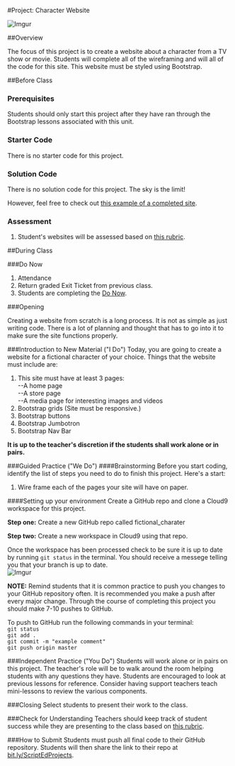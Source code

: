 #Project: Character Website

![Imgur](http://i.imgur.com/3R7ffirl.png)

##Overview

The focus of this project is to create a website about a character from a TV show or movie. Students will complete all of the wireframing and will all of the code for this site. This website must be styled using Bootstrap.
 
##Before Class

### Prerequisites
Students should only start this project after they have ran through the Bootstrap lessons associated with this unit.

### Starter Code

There is no starter code for this project.

### Solution Code

There is no solution code for this project. The sky is the limit!

However, feel free to check out [this example of a completed site](https://rawgit.com/Bijesse/evilCharacter/master/index.html).

### Assessment

1. Student's websites will be assessed based on [this rubric](https://docs.google.com/spreadsheets/d/1rSyrqf3E3knsAu-G7bdrI9JrSC5eOpuADYrTD8H4Kfg/edit?usp=sharing).

##During Class

###Do Now

1. Attendance
2. Return graded Exit Ticket from previous class.
3. Students are completing the [Do Now](do_now.md).

###Opening

Creating a website from scratch is a long process. It is not as simple as just writing code. There is a lot of planning and thought that has to go into it to make sure the site functions properly.

###Introduction to New Material ("I Do")
Today, you are going to create a website for a fictional character of your choice. Things that the website must include are:

1. This site must have at least 3 pages:  
 --A home page  
 --A store page  
 --A media page for interesting images and videos 
2. Bootstrap grids (Site must be responsive.)
3. Bootstrap buttons 
4. Bootstrap Jumbotron
5. Bootstrap Nav Bar

**It is up to the teacher's discretion if the students shall work alone or in pairs.**

###Guided Practice ("We Do")
####Brainstorming
Before you start coding, identify the list of steps you need to do to finish this project. Here's a start:

1. Wire frame each of the pages your site will have on paper.

####Setting up your environment
Create a GitHub repo and clone a Cloud9 workspace for this project.

**Step one:** Create a new GitHub repo called fictional_charater

**Step two:** Create a new workspace in Cloud9 using that repo.


Once the workspace has been processed check to be sure it is up to date by running ` git status ` in the terminal. You should receive a messege telling you that your branch is up to date.   
![Imgur](http://i.imgur.com/RKdsduL.png)

**NOTE:** Remind students that it is common practice to push you changes to your GitHub repository often. It is recommended you make a push after every major change. Through the course of completing this project you should make 7-10 pushes to GitHub.

To push to GitHub run the following commands in your terminal:  
`git status`  
`git add .`  
`git commit -m "example comment"`  
`git push origin master`


###Independent Practice ("You Do")
Students will work alone or in pairs on this project. The teacher's role will be to walk around the room helping students with any questions they have. Students are encouraged to look at previous lessons for reference. Consider having support teachers teach mini-lessons to review the various components.

###Closing
Select students to present their work to the class.

###Check for Understanding
Teachers should keep track of student success while they are presenting to the class based on [this rubric](https://docs.google.com/spreadsheets/d/1rSyrqf3E3knsAu-G7bdrI9JrSC5eOpuADYrTD8H4Kfg/edit?usp=sharing).

###How to Submit
Students must push all final code to their GitHub repository. Students will then share the link to their repo at [bit.ly/ScriptEdProjects](bit.ly/ScriptEdProjects).
